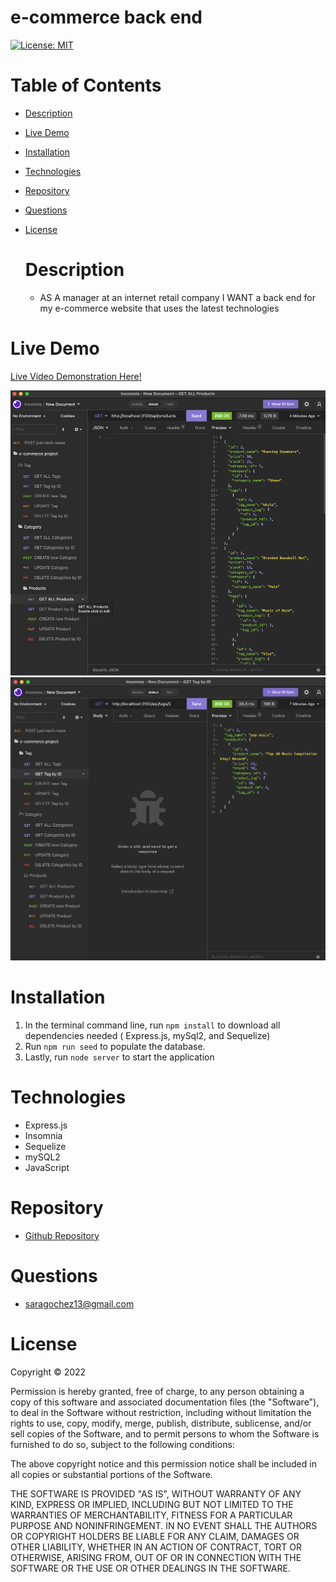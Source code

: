 # e-commerce back end

[![License: MIT](https://img.shields.io/badge/License-MIT-yellow.svg)](https://opensource.org/licenses/MIT)

# Table of Contents

- [Description](#description)
- [Live Demo](#live-demo)
- [Installation](#installation)
- [Technologies](#technologies)
- [Repository](#repository)
- [Questions](#questions)
- [License](#license)

  # Description

  - AS A manager at an internet retail company
    I WANT a back end for my e-commerce website that uses the latest technologies

# Live Demo

[Live Video Demonstration Here!](https://drive.google.com/file/d/1VJkTVjC_RiMmv0Q3zjB9IScVDN-_yZVV/view)

<img src="./images/getallProducts.png" />

<br />

<img src="./images/getbyID.png" />

# Installation

1. In the terminal command line, run `npm install` to download all dependencies needed ( Express.js, mySql2, and Sequelize)
2. Run `npm run seed` to populate the database.
3. Lastly, run `node server` to start the application

# Technologies

- Express.js
- Insomnia
- Sequelize
- mySQL2
- JavaScript

# Repository

- <a href="https://github.com/saraoros">Github Repository</a>

# Questions

- saragochez13@gmail.com

# License

Copyright © 2022

Permission is hereby granted, free of charge, to any person obtaining a copy of this software and associated documentation files (the "Software"), to deal in the Software without restriction, including without limitation the rights to use, copy, modify, merge, publish, distribute, sublicense, and/or sell copies of the Software, and to permit persons to whom the Software is furnished to do so, subject to the following conditions:

The above copyright notice and this permission notice shall be included in all copies or substantial portions of the Software.

THE SOFTWARE IS PROVIDED "AS IS", WITHOUT WARRANTY OF ANY KIND, EXPRESS OR IMPLIED, INCLUDING BUT NOT LIMITED TO THE WARRANTIES OF MERCHANTABILITY, FITNESS FOR A PARTICULAR PURPOSE AND NONINFRINGEMENT. IN NO EVENT SHALL THE AUTHORS OR COPYRIGHT HOLDERS BE LIABLE FOR ANY CLAIM, DAMAGES OR OTHER LIABILITY, WHETHER IN AN ACTION OF CONTRACT, TORT OR OTHERWISE, ARISING FROM, OUT OF OR IN CONNECTION WITH THE SOFTWARE OR THE USE OR OTHER DEALINGS IN THE SOFTWARE.
